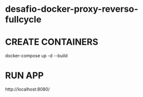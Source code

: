 # desafio-docker-proxy-reverso-fullcycle
# CREATE CONTAINERS
docker-compose up -d --build
# RUN APP
http://localhost:8080/
